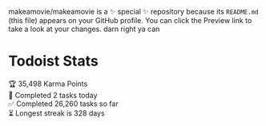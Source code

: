 makeamovie/makeamovie is a ✨ special ✨ repository because its `README.md` (this file) appears on your GitHub profile.
You can click the Preview link to take a look at your changes. darn right ya can

# Todoist Stats

<!-- TODO-IST:START -->
🏆  35,498 Karma Points           
🌸  Completed 2 tasks today           
✅  Completed 26,260 tasks so far           
⏳  Longest streak is 328 days
<!-- TODO-IST:END -->